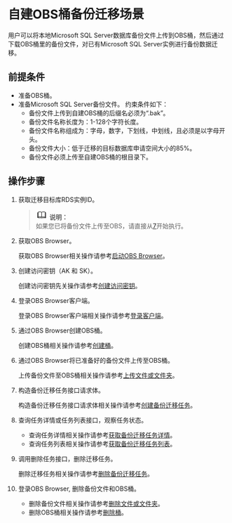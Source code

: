 # 自建OBS桶备份迁移场景<a name="drs_04_0003"></a>

用户可以将本地Microsoft SQL Server数据库备份文件上传到OBS桶，然后通过下载OBS桶里的备份文件，对已有Microsoft SQL Server实例进行备份数据迁移。

## 前提条件<a name="section129322505507"></a>

-   准备OBS桶。
-   准备Microsoft SQL Server备份文件。 约束条件如下：
    -   备份文件上传到自建OBS桶的后缀名必须为“.bak”。
    -   备份文件名称长度为：1-128个字符长度。
    -   备份文件名称组成为：字母，数字，下划线，中划线，且必须是以字母开头。
    -   备份文件大小：低于迁移的目标数据库申请空间大小的85%。
    -   备份文件必须上传至自建OBS桶的根目录下。


## 操作步骤<a name="section766512154519"></a>

1.  获取迁移目标库RDS实例ID。

    >![](public_sys-resources/icon-note.gif) **说明：**   
    >如果您已将备份文件上传至OBS，请直接从[7](#li08181716145312)开始执行。  

2.  获取OBS Browser。

    获取OBS Browser相关操作请参考[启动OBS Browser](https://support.huaweicloud.com/clientogw-obs/zh-cn_topic_0045829056.html)。

3.  创建访问密钥（AK 和 SK）。

    创建访问密钥先关操作请参考[创建访问密钥](https://support.huaweicloud.com/clientogw-obs/zh-cn_topic_0045829057.html)。

4.  登录OBS Browser客户端。

    登录OBS Browser客户端相关操作请参考[登录客户端](https://support.huaweicloud.com/clientogw-obs/zh-cn_topic_0045829058.html)。

5.  通过OBS Browser创建OBS桶。

    创建OBS桶相关操作请参考[创建桶](https://support.huaweicloud.com/clientogw-obs/zh-cn_topic_0045829125.html)。

6.  通过OBS Browser将已准备好的备份文件上传至OBS桶。

    上传备份文件至OBS桶相关操作请参考[上传文件或文件夹](https://support.huaweicloud.com/clientogw-obs/zh-cn_topic_0045828972.html)。

7.  <a name="li08181716145312"></a>构造备份迁移任务接口请求体。

    构造备份迁移任务接口请求体相关操作请参考[创建备份迁移任务](创建备份迁移任务.md)。

8.  查询任务详情或任务列表接口，观察任务状态。
    -   查询任务详情相关操作请参考[获取备份迁移任务详情](获取备份迁移任务详情.md)。
    -   查询任务列表相关操作请参考[获取备份迁移任务列表](获取备份迁移任务列表.md)。

9.  调用删除任务接口，删除迁移任务。

    删除迁移任务相关操作请参考[删除备份迁移任务](删除备份迁移任务.md)。

10. 登录OBS Browser, 删除备份文件和OBS桶。
    -   删除备份文件相关操作请参考[删除文件或文件夹](https://support.huaweicloud.com/clientogw-obs/zh-cn_topic_0086375570.html)。
    -   删除OBS桶相关操作请参考[删除桶](https://support.huaweicloud.com/clientogw-obs/zh-cn_topic_0045828968.html)。


